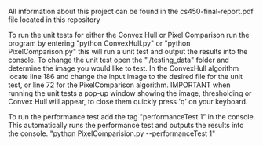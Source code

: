 All information about this project can be found in the cs450-final-report.pdf file located in this repository

To run the unit tests for either the Convex Hull or Pixel Comparison run the program by entering
"python ConvexHull.py" or "python PixelComparison.py" this will run a unit test and output the results 
into the console. To change the unit test open the "./testing_data" folder and determine the image you 
would like to test. In the ConvexHull algorithm locate line 186 and change the input image to the desired
file for the unit test, or line 72 for the PixelComparison algorithm. IMPORTANT when running the unit tests
a pop-up window showing the image, thresholding or Convex Hull will appear, to close them quickly press 'q'
on your keyboard.

To run the performance test add the tag "performanceTest 1" in the console. This automatically runs the 
performance test and outputs the results into the console.
"python PixelComparision.py --performanceTest 1"

